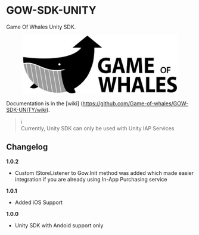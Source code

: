 # GOW-SDK-UNITY
Game Of Whales Unity SDK.

<p align=center>
<img src=https://github.com/Game-of-whales/GOW-SDK-UNITY/blob/master/docs/gow_logo.png>
</p>

Documentation is in the [wiki] (https://github.com/Game-of-whales/GOW-SDK-UNITY/wiki).
> :information_source:<br>
> Currently, Unity SDK can only be used with Unity IAP Services

Changelog
---------
**1.0.2**
* Custom IStoreListener to Gow.Init method was added which made easier integration if you are already using In-App Purchasing service

**1.0.1**
* Added iOS Support

**1.0.0**
* Unity SDK with Andoid support only
